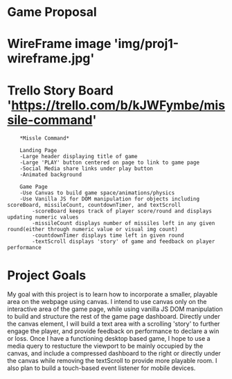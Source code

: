 # Game Proposal
# WireFrame image 'img/proj1-wireframe.jpg'
# Trello Story Board 'https://trello.com/b/kJWFymbe/missile-command'

		*Missle Command*

		Landing Page
		-Large header displaying title of game
		-Large 'PLAY' button centered on page to link to game page
		-Social Media share links under play button
		-Animated background
		
		Game Page
		-Use Canvas to build game space/animations/physics
		-Use Vanilla JS for DOM manipulation for objects including scoreBoard, missileCount, countdownTimer, and textScroll
			-scoreBoard keeps track of player score/round and displays updating numeric values
			-missileCount displays number of missiles left in any given round(either through numeric value or visual img count)
			-countdownTimer displays time left in given round
			-textScroll displays 'story' of game and feedback on player performance


# Project Goals
 My goal with this project is to learn how to incorporate a smaller, playable area on the webpage using canvas. I intend to use canvas only on the interactive area of the game page, while using vanilla JS DOM manipulation to build and structure the rest of the game page dashboard. Directly under the canvas element, I will build a text area with a scrolling 'story' to further engage the player, and provide feedback on performance to declare a win or loss. 
 Once I have a functioning desktop based game, I hope to use a media query to restucture the viewport to be mainly occupied by the canvas, and include a compressed dashboard to the right or directly under the canvas while removing the textScroll to provide more playable room. I also plan to build a touch-based event listener for mobile devices.